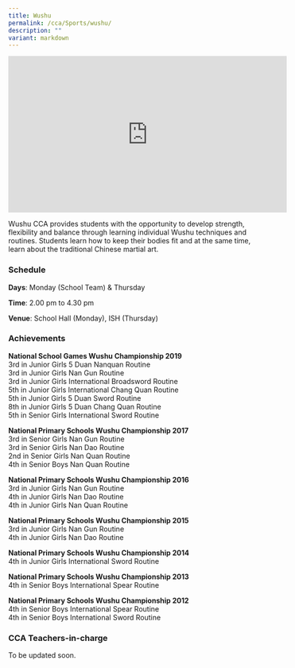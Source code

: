 ```yaml
---
title: Wushu
permalink: /cca/Sports/wushu/
description: ""
variant: markdown
---
```

<center><iframe width="560" height="315" src="https://www.youtube.com/embed/IQRUjZ9wp7M" title="Wushu" frameborder="0" allow="accelerometer; autoplay; clipboard-write; encrypted-media; gyroscope; picture-in-picture" allowfullscreen=""></iframe></center>

Wushu CCA provides students with the opportunity to develop strength, flexibility and balance through learning individual Wushu techniques and routines. Students learn how to keep their bodies fit and at the same time, learn about the traditional Chinese martial art.

  

### Schedule

**Days**: Monday (School Team) &amp; Thursday

**Time**: 2.00 pm to 4.30 pm

**Venue**: School Hall (Monday), ISH (Thursday)

  

### Achievements

**National School Games Wushu Championship 2019**    
3rd in Junior Girls 5 Duan Nanquan Routine   
3rd in Junior Girls Nan Gun Routine   
3rd in Junior Girls International Broadsword Routine   
5th in Junior Girls International Chang Quan Routine   
5th in Junior Girls 5 Duan Sword Routine   
8th in Junior Girls 5 Duan Chang Quan Routine   
5th in Senior Girls International Sword Routine

  

**National Primary Schools Wushu Championship 2017**   
3rd in Senior Girls Nan Gun Routine   
3rd in Senior Girls Nan Dao Routine   
2nd in Senior Girls Nan Quan Routine    
4th in Senior Boys Nan Quan Routine

  

**National Primary Schools Wushu Championship 2016**     
3rd in Junior Girls Nan Gun Routine   
4th in Junior Girls Nan Dao Routine    
4th in Junior Girls Nan Quan Routine

  

**National Primary Schools Wushu Championship 2015**    
3rd in Junior Girls Nan Gun Routine    
4th in Junior Girls Nan Dao Routine

  

**National Primary Schools Wushu Championship 2014**   
4th in Junior Girls International Sword Routine

  

**National Primary Schools Wushu Championship 2013**   
4th in Senior Boys International Spear Routine

  

**National Primary Schools Wushu Championship 2012**   
4th in Senior Boys International Spear Routine    
4th in Senior Boys International Sword Routine

  

### CCA Teachers-in-charge

To be updated soon.